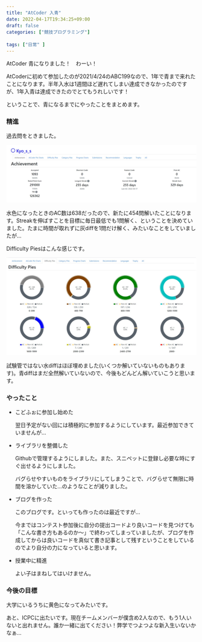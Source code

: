 ```yaml
---
title: "AtCoder 入青"
date: 2022-04-17T19:34:25+09:00
draft: false
categories: ["競技プログラミング"]

tags: ["日常" ]
---
```


AtCoder 青になりました！　わーい！

AtCoderに初めて参加したのが2021/4/24のABC199なので、1年で青まで来れたことになります。半年入水は1週間ほど遅れてしまい達成できなかったのですが、1年入青は達成できたのでとてもうれしいです！

ということで、青になるまでにやったことをまとめます。



### 精進

過去問をときました。

![Achievement](/static/images/AtCoderBlue/Achievement.jpg)

水色になったときのAC数は638だったので、新たに454問解いたことになります。Streakを伸ばすことを目標に毎日最低でも1問解く、ということを決めていました。たまに時間が取れずに灰diffを1問だけ解く、みたいなことをしていましたが...

Difficulty Piesはこんな感じです。

![DifficultyPies](/static/images/AtCoderBlue/DifficultyPies.jpg)

試験管ではない水diffはほぼ埋めました(いくつか解いていないものもあります)。青diffはまだ全然解いていないので、今後もどんどん解いていこうと思います。


### やったこと

- こどふぉに参加し始めた

  翌日予定がない回には積極的に参加するようにしています。最近参加できていませんが...

- ライブラリを整備した

  Githubで管理するようにしました。また、スニペットに登録し必要な時にすぐ出せるようにしました。

  バグらせやすいものをライブラリにしてしまうことで、バグらせて無限に時間を溶かしていた...のようなことが減りました。

- ブログを作った

  このブログです。といっても作ったのは最近ですが...

  今まではコンテスト参加後に自分の提出コードより良いコードを見つけても「こんな書き方もあるのか～」で終わってしまっていましたが、ブログを作成してからは良いコードを真似て書き記事として残すということをしているのでより自分の力になっていると思います。

- 授業中に精進

  よい子はまねしてはいけません。



### 今後の目標

大学にいるうちに黄色になってみたいです。

あと、ICPCに出たいです。現在チームメンバーが僕含め2人なので、もう1人いないと出れません。誰か一緒に出てください！弊学でつよつよな新入生いないかなぁ...